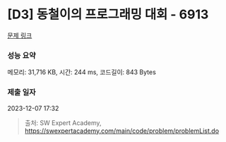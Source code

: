 # [D3] 동철이의 프로그래밍 대회 - 6913 

[문제 링크](https://swexpertacademy.com/main/code/problem/problemDetail.do?contestProbId=AWicMVWKTuMDFAUL) 

### 성능 요약

메모리: 31,716 KB, 시간: 244 ms, 코드길이: 843 Bytes

### 제출 일자

2023-12-07 17:32



> 출처: SW Expert Academy, https://swexpertacademy.com/main/code/problem/problemList.do